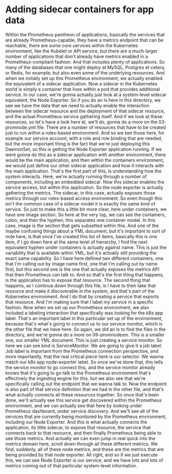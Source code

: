 # Adding sidecar containers for app data

Within the Prometheus pantheon of applications, basically the services that are already Prometheus-capable, they have a metrics endpoint that can be reachable, there are some core services within the Kubernetes environment, like the Kubelet or API service, but there are a much larger number of applications that don't already have metrics enabled in a Prometheus-compliant fashion. And that includes plenty of applications. So many of the databases that one might deploy at MySQL, Postgres et cetera, or Redis, for example, but also even some of the underlying resources. And when we initially set up this Prometheus environment, we actually enabled the equivalent of a sidecar application. Now a sidecar in the Kubernetes world is simply a container that lives within a pod that provides additional service. In our case, we're gonna actually just look at a system-level sidecar equivalent, the Node Exporter. So if you do an ls here in this directory, we see we have the data that we need to actually enable the interaction between the sidecar resource and the deployment of that sidecar resource, and the actual Prometheus service gathering itself. And if we look at these resources, so let's have a look here at, we'll do, gonna do a more on the 03-promnode.yml file. There are a number of resources that have to be created just to run within a roles-based environment. And so we see those here, for example our service account, with a role and role binding that are needed, but the more important thing is the fact that we're just deploying this DaemonSet, so this is getting the Node Exporter application running. If we were gonna do this as a sidecar application with another environment, there would be the main application, and then within the containers environment, we would just define our other sidecar application and how it interacts with the main application. That's the first part of this, is understanding how the system interacts. Here, we're actually running through a number of components, including an embedded sidecar. Now this sidecar enables the service access, but within this application. So the node exporter is actually gathering the metrics. The sidecar, in this case, actually exposes those metrics through our roles-based access environment. So even though this isn't the common case of a sidecar model it is exactly the same kind of service. So just to make this a little bit more clear, here under containers, we have one image section. So here at the very top, we can see the containers, colon, and then the hyphen, this separates one container model. In this case, image is the section that gets subsetted within this. And one of the maybe confusing things about a YML document, but it's important to sort of note here, is that once I've created this list of items, basically this is one item, if I go down here at the same level of hierarchy, I find the next equivalent hyphen under containers is actually against name. This is just the variability that is available within YML, but it's actually still providing the exact same capability. So I have here defined two different containers, one that I'm calling out by image name first, one that I'm calling out by name first, but this second one is the one that actually exposes the metrics API that then Prometheus can talk to. And so that's the first thing that happens, is the application has to expose that resource. The second thing that happens, as I continue down through this file, is I have to then take that resource and make it discoverable in the system, and that's part of the Kubernetes environment. And I do that by creating a service that exports that resource. And I'm making sure that I label my service in a specific fashion. Now when we set up our Prometheus environment, we also included a labeling interaction that specifically was looking for the k8s app label. That's an important label in this particular set up of the environment, because that's what's going to connect us to our service monitor, which is the other file that we have here. So again, we did an ls to find the files in the directory, and we're gonna do a more on 09-promnodesm. This is a smaller one, our smaller YML document. This is just creating a service monitor. So here we can see kind is ServiceMonitor. We are going to give it a job label. Job label is important from the Prometheus connection perspective, and more importantly, that the real critical piece here is our selector. We wanna match our k8s app node-exporter label. So once we've done that, this tells the service monitor to go connect this, and the service monitor already knows that it's going to go talk to the Prometheus environment that's effectively the ingesting engine for this, but we also see that we're specifically calling out the endpoint that we wanna talk to. Now the endpoint is also part of that service definition that we had in the other file, and that's what actually connects all these resources together. So once that's been done, we'll actually see this service get discovered within the Prometheus environment, and we can actually see that here by looking under Prometheus dashboard, under service discovery. And we'll see all of the services that are currently being monitored by the Prometheus environment, including our Node Exporter. And this is what actually connects the application, its little sidecar, to expose that resource, the service that connects back to that resource, and then finally Prometheus being able to see those metrics. And actually we can even jump in real quick into the metrics domain here, scroll down through all these different metrics. We find, suddenly, all of these node metrics, and these are the metrics that are being provided by that node exporter. All right, and so if we just execute this, we can see Node Exporter is our service, and we have lots and lots of metrics coming out of that particular system-level information.